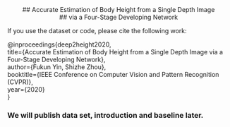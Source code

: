 <center> ## Accurate Estimation of Body Height from a Single Depth Image </center>

<center> ## via a Four-Stage Developing Network </center>

If you use the dataset or code, please cite the following work:  


@inproceedings{deep2height2020,  
  title={Accurate Estimation of Body Height from a Single Depth Image via a Four-Stage Developing Network},  
  author={Fukun Yin, Shizhe Zhou},  
  booktitle={IEEE Conference on Computer Vision and Pattern Recognition (CVPR)},  
  year={2020}  
}  

### We will publish data set, introduction and baseline later.
